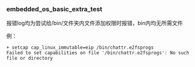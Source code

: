 ### embedded_os_basic_extra_test

报错log均为尝试给/bin/文件夹内文件添加权限时报错，bin内均无所需文件

例：

```
+ setcap cap_linux_immutable=eip /bin/chattr.e2fsprogs
Failed to set capabilities on file '/bin/chattr.e2fsprogs': No such file or directory
```

#### 